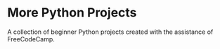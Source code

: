 # More Python Projects

A collection of beginner Python projects created with the assistance of FreeCodeCamp.
